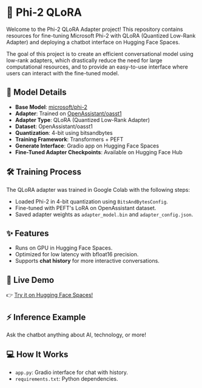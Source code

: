 # 🧠 Phi-2 QLoRA 

Welcome to the Phi-2 QLoRA Adapter project! This repository contains resources for fine-tuning Microsoft Phi-2 with QLoRA (Quantized Low-Rank Adapter) and deploying a chatbot interface on Hugging Face Spaces.

The goal of this project is to create an efficient conversational model using low-rank adapters, which drastically reduce the need for large computational resources, and to provide an easy-to-use interface where users can interact with the fine-tuned model.

## 🚀 Model Details
- **Base Model**: [microsoft/phi-2](https://huggingface.co/microsoft/phi-2)
- **Adapter**: Trained on [OpenAssistant/oasst1](https://huggingface.co/datasets/OpenAssistant/oasst1)
- **Adapter Type**: QLoRA (Quantized Low-Rank Adapter)
- **Dataset**: OpenAssistant/oasst1
- **Quantization**: 4-bit using bitsandbytes
- **Training Framework**: Transformers + PEFT
- **Generate Interface**: Gradio app on Hugging Face Spaces
- **Fine-Tuned Adapter Checkpoints**: Available on Hugging Face Hub

## 🛠️ Training Process
The QLoRA adapter was trained in Google Colab with the following steps:
- Loaded Phi-2 in 4-bit quantization using `BitsAndBytesConfig`.
- Fine-tuned with PEFT's LoRA on OpenAssistant dataset.
- Saved adapter weights as `adapter_model.bin` and `adapter_config.json`.

## ✨ Features
- Runs on GPU in Hugging Face Spaces.
- Optimized for low latency with bfloat16 precision.
- Supports **chat history** for more interactive conversations.

## 🎯 Live Demo
👉 [Try it on Hugging Face Spaces!](https://huggingface.co/spaces/Shriti09/MicrosoftPhiQloraExample)

## ⚡ Inference Example
Ask the chatbot anything about AI, technology, or more!

## 💻 How It Works
- `app.py`: Gradio interface for chat with history.
- `requirements.txt`: Python dependencies.
